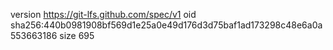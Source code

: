 version https://git-lfs.github.com/spec/v1
oid sha256:440b0981908bf569d1e25a0e49d176d3d75baf1ad173298c48e6a0a553663186
size 695
